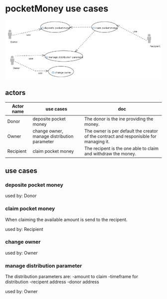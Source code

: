 # pocketMoney use cases

![modelImage](UseCaseDiagram.PNG) 

## actors

|Actor name|use cases|doc|
|---|---|---|
|Donor|deposite pocket money|The donor is the ine providing the money.|
|Owner|change owner, manage distribution parameter|The owner is per default the creator of the contract and responisible for managing it.|
|Recipient|claim pocket money|The recipent is the one able to claim and withdraw the money.|


## use cases

### deposite pocket money


used by: Donor

### claim pocket money

When claiming the available amount is send to the recipent.


used by: Recipient

### change owner


used by: Owner

### manage distribution parameter

The distribution parameters are:
-amount to claim
-timeframe for distribution
-recipent address
-donor address


used by: Owner

